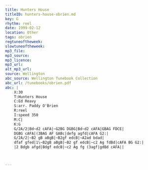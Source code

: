 ```yaml
---
title: Hunters House
titleID: hunters-house-obrien.md
key: G
rhythm: reel
date: 1999-02-12
location: Other
tags: obrien
regtuneoftheweek:
slowtuneoftheweek:
mp3_file:
mp3_source:
mp3_licence:
mp3_url:
alt_mp3_url:
source: Wellington
abc_source: Wellington Tunebook Collection
abc_url: /tunebooks/obrien.pdf
abc: |
    X:30
    T:Hunters House
    C:Ed Reavy
    S:arr. Paddy O'Brien
    R:reel
    I:speed 350
    M:C|
    K:G
    G/2A/2|Bd~d2 cAFA|~G2BG DGBG|Bd~d2 cAFA|GBAG FDCE|
    DGBG cAFA|(3BAG AF GABc|defg agfd|cAFA G2:|
    G/2A/2|~B2 gB aBgB|~B2gf edcB|~A2ad bdad|
    dfaf gfed|1\~B2gB aBgB|~B2 gf edcB|~c2 Ag fdBd|cAFA BG G2:|
    |2 Bdgb afgd|Bdgf edcB|~c2 Ag fg (3agf|gdBd cAFA||



---
```

